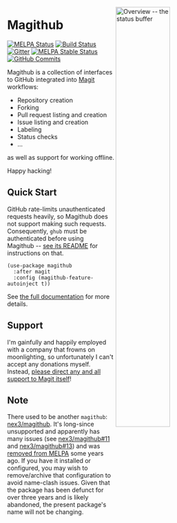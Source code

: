 <a href="screenshots.md"><img align="right" src="https://github.com/vermiculus/magithub/raw/master/images/status.png" width="50%" alt="Overview -- the status buffer"/></a>

# Magithub

[![MELPA Status](http://melpa.milkbox.net/packages/magithub-badge.svg)](http://melpa.milkbox.net/#/magithub)
[![Build Status](https://travis-ci.org/vermiculus/magithub.svg?branch=master)](https://travis-ci.org/vermiculus/magithub)
[![Gitter](https://badges.gitter.im/vermiculus/magithub.svg)](https://gitter.im/vermiculus/magithub)
[![MELPA Stable Status](http://melpa-stable.milkbox.net/packages/magithub-badge.svg)](http://melpa-stable.milkbox.net/#/magithub)
[![GitHub Commits](https://img.shields.io/github/commits-since/vermiculus/magithub/0.1.2.svg)](//github.com/vermiculus/magithub/releases)

Magithub is a collection of interfaces to GitHub integrated into
[Magit][magit] workflows:

- Repository creation
- Forking
- Pull request listing and creation
- Issue listing and creation
- Labeling
- Status checks
- ...

as well as  support for working offline.

Happy hacking!

## Quick Start

GitHub rate-limits unauthenticated requests heavily, so Magithub does
not support making such requests.  Consequently, `ghub` must be
authenticated before using Magithub -- [see its README][ghub] for
instructions on that.

```elisp
(use-package magithub
  :after magit
  :config (magithub-feature-autoinject t))
```

See [the full documentation][magithub-org] for more details.

## Support

I'm gainfully and happily employed with a company that frowns on
moonlighting, so unfortunately I can't accept any donations myself.
Instead, [please direct any and all support to Magit itself][magit-donate]!

## Note

There used to be another `magithub`: [nex3/magithub][old-magithub].
It's long-since unsupported and apparently has many issues
(see [nex3/magithub#11][old-magithub-11]
and [nex3/magithub#13][old-magithub-13]) and
was [removed from MELPA][melpa-1126] some years ago.  If you have it
installed or configured, you may wish to remove/archive that
configuration to avoid name-clash issues.  Given that the package has
been defunct for over three years and is likely abandoned, the present
package's name will not be changing.

[magit]: //www.github.com/magit/magit
[magit-donate]: https://magit.vc/donate
[ghub]: //github.com/tarsius/ghub
[hub]: //hub.github.com
[token]: https://github.com/settings/tokens
[gh-use-package]: //github.com/jwiegley/use-package
[old-magithub]: //github.com/nex3/magithub
[old-magithub-11]: //github.com/nex3/magithub/issues/11
[old-magithub-13]: //github.com/nex3/magithub/issues/13
[melpa-1126]: //github.com/melpa/melpa/issues/1126
[magithub-org]: https://github.com/vermiculus/magithub/blob/master/magithub.org
